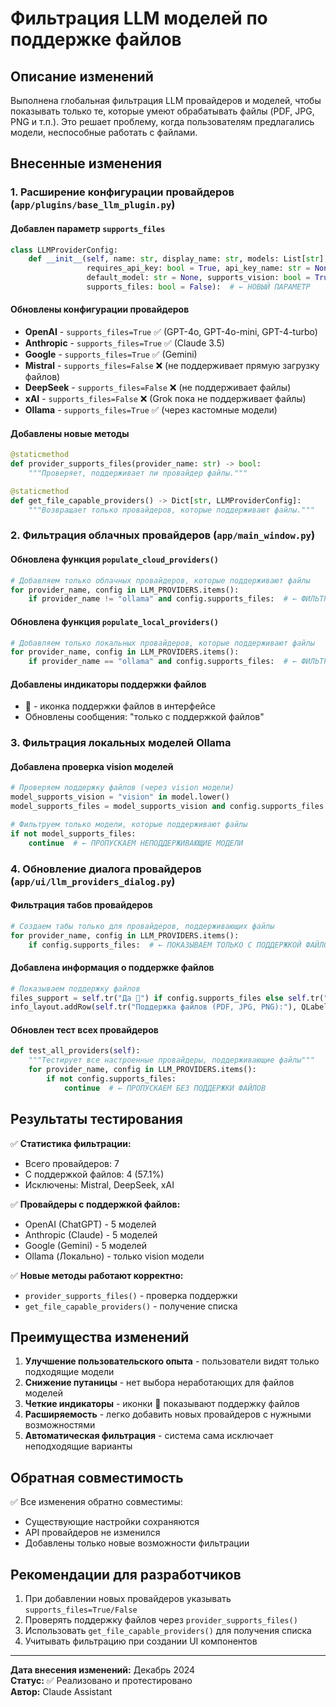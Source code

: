 # Фильтрация LLM моделей по поддержке файлов

## Описание изменений

Выполнена глобальная фильтрация LLM провайдеров и моделей, чтобы показывать только те, которые умеют обрабатывать файлы (PDF, JPG, PNG и т.п.). Это решает проблему, когда пользователям предлагались модели, неспособные работать с файлами.

## Внесенные изменения

### 1. Расширение конфигурации провайдеров (`app/plugins/base_llm_plugin.py`)

#### Добавлен параметр `supports_files`
```python
class LLMProviderConfig:
    def __init__(self, name: str, display_name: str, models: List[str], 
                 requires_api_key: bool = True, api_key_name: str = None,
                 default_model: str = None, supports_vision: bool = True,
                 supports_files: bool = False):  # ← НОВЫЙ ПАРАМЕТР
```

#### Обновлены конфигурации провайдеров
- **OpenAI** - `supports_files=True` ✅ (GPT-4o, GPT-4o-mini, GPT-4-turbo)
- **Anthropic** - `supports_files=True` ✅ (Claude 3.5)
- **Google** - `supports_files=True` ✅ (Gemini)
- **Mistral** - `supports_files=False` ❌ (не поддерживает прямую загрузку файлов)
- **DeepSeek** - `supports_files=False` ❌ (не поддерживает файлы)
- **xAI** - `supports_files=False` ❌ (Grok пока не поддерживает файлы)
- **Ollama** - `supports_files=True` ✅ (через кастомные модели)

#### Добавлены новые методы
```python
@staticmethod
def provider_supports_files(provider_name: str) -> bool:
    """Проверяет, поддерживает ли провайдер файлы."""

@staticmethod
def get_file_capable_providers() -> Dict[str, LLMProviderConfig]:
    """Возвращает только провайдеров, которые поддерживают файлы."""
```

### 2. Фильтрация облачных провайдеров (`app/main_window.py`)

#### Обновлена функция `populate_cloud_providers()`
```python
# Добавляем только облачных провайдеров, которые поддерживают файлы
for provider_name, config in LLM_PROVIDERS.items():
    if provider_name != "ollama" and config.supports_files:  # ← ФИЛЬТРАЦИЯ
```

#### Обновлена функция `populate_local_providers()`
```python
# Добавляем только локальных провайдеров, которые поддерживают файлы
for provider_name, config in LLM_PROVIDERS.items():
    if provider_name == "ollama" and config.supports_files:  # ← ФИЛЬТРАЦИЯ
```

#### Добавлены индикаторы поддержки файлов
- **📄** - иконка поддержки файлов в интерфейсе
- Обновлены сообщения: "только с поддержкой файлов"

### 3. Фильтрация локальных моделей Ollama

#### Добавлена проверка vision моделей
```python
# Проверяем поддержку файлов (через vision модели)
model_supports_vision = "vision" in model.lower()
model_supports_files = model_supports_vision and config.supports_files

# Фильтруем только модели, которые поддерживают файлы
if not model_supports_files:
    continue  # ← ПРОПУСКАЕМ НЕПОДДЕРЖИВАЮЩИЕ МОДЕЛИ
```

### 4. Обновление диалога провайдеров (`app/ui/llm_providers_dialog.py`)

#### Фильтрация табов провайдеров
```python
# Создаем табы только для провайдеров, поддерживающих файлы
for provider_name, config in LLM_PROVIDERS.items():
    if config.supports_files:  # ← ПОКАЗЫВАЕМ ТОЛЬКО С ПОДДЕРЖКОЙ ФАЙЛОВ
```

#### Добавлена информация о поддержке файлов
```python
# Показываем поддержку файлов
files_support = self.tr("Да 📄") if config.supports_files else self.tr("Нет ❌")
info_layout.addRow(self.tr("Поддержка файлов (PDF, JPG, PNG):"), QLabel(files_support))
```

#### Обновлен тест всех провайдеров
```python
def test_all_providers(self):
    """Тестирует все настроенные провайдеры, поддерживающие файлы"""
    for provider_name, config in LLM_PROVIDERS.items():
        if not config.supports_files:
            continue  # ← ПРОПУСКАЕМ БЕЗ ПОДДЕРЖКИ ФАЙЛОВ
```

## Результаты тестирования

✅ **Статистика фильтрации:**
- Всего провайдеров: 7
- С поддержкой файлов: 4 (57.1%)
- Исключены: Mistral, DeepSeek, xAI

✅ **Провайдеры с поддержкой файлов:**
- OpenAI (ChatGPT) - 5 моделей
- Anthropic (Claude) - 5 моделей  
- Google (Gemini) - 5 моделей
- Ollama (Локально) - только vision модели

✅ **Новые методы работают корректно:**
- `provider_supports_files()` - проверка поддержки
- `get_file_capable_providers()` - получение списка

## Преимущества изменений

1. **Улучшение пользовательского опыта** - пользователи видят только подходящие модели
2. **Снижение путаницы** - нет выбора неработающих для файлов моделей
3. **Четкие индикаторы** - иконки 📄 показывают поддержку файлов
4. **Расширяемость** - легко добавить новых провайдеров с нужными возможностями
5. **Автоматическая фильтрация** - система сама исключает неподходящие варианты

## Обратная совместимость

✅ Все изменения обратно совместимы:
- Существующие настройки сохраняются
- API провайдеров не изменился
- Добавлены только новые возможности фильтрации

## Рекомендации для разработчиков

1. При добавлении новых провайдеров указывать `supports_files=True/False`
2. Проверять поддержку файлов через `provider_supports_files()`
3. Использовать `get_file_capable_providers()` для получения списка
4. Учитывать фильтрацию при создании UI компонентов

---

**Дата внесения изменений:** Декабрь 2024  
**Статус:** ✅ Реализовано и протестировано  
**Автор:** Claude Assistant 